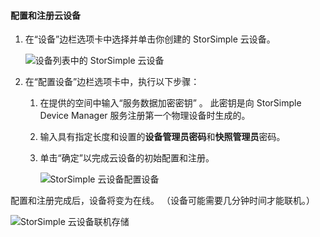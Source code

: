 <a id="to-configure-and-register-the-cloud-appliance" class="xliff"></a>

#### 配置和注册云设备

1. 在“设备”边栏选项卡中选择并单击你创建的 StorSimple 云设备。

    ![设备列表中的 StorSimple 云设备](./media/storsimple-8000-create-cloud-appliance-u2/sca-create3.png)
2. 在“配置设备”边栏选项卡中，执行以下步骤：
    
    1. 在提供的空间中输入“服务数据加密密钥”  。 此密钥是向 StorSimple Device Manager 服务注册第一个物理设备时生成的。

    2. 输入具有指定长度和设置的**设备管理员密码**和**快照管理员**密码。

    3. 单击“确定”以完成云设备的初始配置和注册。
    
        ![StorSimple 云设备配置设备](./media/storsimple-8000-configure-register-cloud-appliance/sca-configure1.png)

配置和注册完成后，设备将变为在线。 （设备可能需要几分钟时间才能联机。）

![StorSimple 云设备联机存储](./media/storsimple-8000-configure-register-cloud-appliance/sca-configure2.png)

